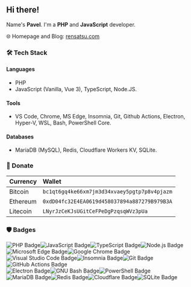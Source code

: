 ## Hi there!

Name's **Pavel**. I'm a **PHP** and **JavaScript** developer.

🌐 Homepage and Blog: [rensatsu.com](https://rensatsu.com)

### 🛠 Tech Stack

#### Languages

- PHP
- JavaScript (Vanilla, Vue 3), TypeScript, Node.JS.

#### Tools

- VS Code, Chrome, MS Edge, Insomnia, Git, Github Actions, Electron, Hyper-V, WSL, Bash, PowerShell Core.

#### Databases

- MariaDB (MySQL), Redis, Cloudflare Workers KV, SQLite.

### 💸 Donate

| Currency | Wallet |
| :- | :- |
| Bitcoin | `bc1qt6gq4ke66xm7jm3d34xvaey5pgtp7p8v4pjazm` |
| Ethereum | `0xdD04fc32E4EA0619d458037894a887279B979B3A` |
| Litecoin | `LNyrJzCeKJsUGitCeFPeDgPzqsqWVz3pUa` |

### 🛡 Badges

![PHP Badge](https://img.shields.io/badge/PHP-777BB4?logo=php&logoColor=fff&style=flat-square)![JavaScript Badge](https://img.shields.io/badge/JavaScript-F7DF1E?logo=javascript&logoColor=000&style=flat-square)![TypeScript Badge](https://img.shields.io/badge/TypeScript-3178C6?logo=typescript&logoColor=fff&style=flat-square)![Node.js Badge](https://img.shields.io/badge/Node.js-393?logo=nodedotjs&logoColor=fff&style=flat-square)  
![Microsoft Edge Badge](https://img.shields.io/badge/Microsoft%20Edge-0078D7?logo=microsoftedge&logoColor=fff&style=flat-square)![Google Chrome Badge](https://img.shields.io/badge/Google%20Chrome-4285F4?logo=googlechrome&logoColor=fff&style=flat-square)  
![Visual Studio Code Badge](https://img.shields.io/badge/Visual%20Studio%20Code-007ACC?logo=visualstudiocode&logoColor=fff&style=flat-square)![Insomnia Badge](https://img.shields.io/badge/Insomnia-4000BF?logo=insomnia&logoColor=fff&style=flat-square)![Git Badge](https://img.shields.io/badge/Git-F05032?logo=git&logoColor=fff&style=flat-square)![GitHub Actions Badge](https://img.shields.io/badge/GitHub%20Actions-2088FF?logo=githubactions&logoColor=fff&style=flat-square)  
![Electron Badge](https://img.shields.io/badge/Electron-47848F?logo=electron&logoColor=fff&style=flat-square)![GNU Bash Badge](https://img.shields.io/badge/GNU%20Bash-4EAA25?logo=gnubash&logoColor=fff&style=flat-square)![PowerShell Badge](https://img.shields.io/badge/PowerShell-5391FE?logo=powershell&logoColor=fff&style=flat-square)  
![MariaDB Badge](https://img.shields.io/badge/MariaDB-003545?logo=mariadb&logoColor=fff&style=flat-square)![Redis Badge](https://img.shields.io/badge/Redis-DC382D?logo=redis&logoColor=fff&style=flat-square)![Cloudflare Badge](https://img.shields.io/badge/Cloudflare-F38020?logo=cloudflare&logoColor=fff&style=flat-square)![SQLite Badge](https://img.shields.io/badge/SQLite-003B57?logo=sqlite&logoColor=fff&style=flat-square)

<!-- Links -->

[stats]: https://github-readme-stats.vercel.app/api?username=rensatsu&show_icons=true&theme=swift&count_private=true&hide_border=true&hide_title=true&hide=contribs&disable_animations=true
